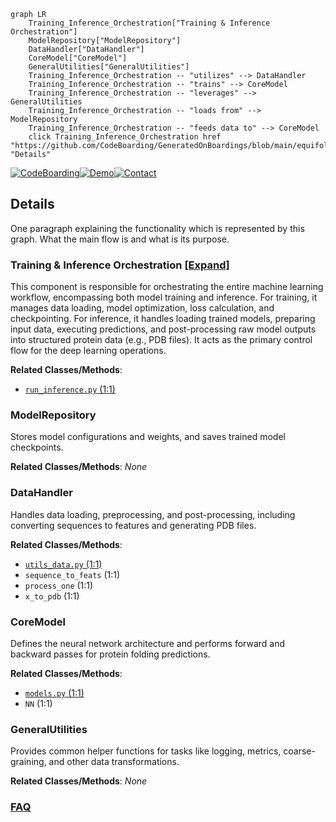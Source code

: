 ```mermaid
graph LR
    Training_Inference_Orchestration["Training & Inference Orchestration"]
    ModelRepository["ModelRepository"]
    DataHandler["DataHandler"]
    CoreModel["CoreModel"]
    GeneralUtilities["GeneralUtilities"]
    Training_Inference_Orchestration -- "utilizes" --> DataHandler
    Training_Inference_Orchestration -- "trains" --> CoreModel
    Training_Inference_Orchestration -- "leverages" --> GeneralUtilities
    Training_Inference_Orchestration -- "loads from" --> ModelRepository
    Training_Inference_Orchestration -- "feeds data to" --> CoreModel
    click Training_Inference_Orchestration href "https://github.com/CodeBoarding/GeneratedOnBoardings/blob/main/equifold/Training_Inference_Orchestration.md" "Details"
```

[![CodeBoarding](https://img.shields.io/badge/Generated%20by-CodeBoarding-9cf?style=flat-square)](https://github.com/CodeBoarding/GeneratedOnBoardings)[![Demo](https://img.shields.io/badge/Try%20our-Demo-blue?style=flat-square)](https://www.codeboarding.org/demo)[![Contact](https://img.shields.io/badge/Contact%20us%20-%20contact@codeboarding.org-lightgrey?style=flat-square)](mailto:contact@codeboarding.org)

## Details

One paragraph explaining the functionality which is represented by this graph. What the main flow is and what is its purpose.

### Training & Inference Orchestration [[Expand]](./Training_Inference_Orchestration.md)
This component is responsible for orchestrating the entire machine learning workflow, encompassing both model training and inference. For training, it manages data loading, model optimization, loss calculation, and checkpointing. For inference, it handles loading trained models, preparing input data, executing predictions, and post-processing raw model outputs into structured protein data (e.g., PDB files). It acts as the primary control flow for the deep learning operations.


**Related Classes/Methods**:

- <a href="https://github.com/genentech/equifold/blob/main/run_inference.py#L1-L1" target="_blank" rel="noopener noreferrer">`run_inference.py` (1:1)</a>


### ModelRepository
Stores model configurations and weights, and saves trained model checkpoints.


**Related Classes/Methods**: _None_

### DataHandler
Handles data loading, preprocessing, and post-processing, including converting sequences to features and generating PDB files.


**Related Classes/Methods**:

- <a href="https://github.com/genentech/equifold/blob/main/utils_data.py#L1-L1" target="_blank" rel="noopener noreferrer">`utils_data.py` (1:1)</a>
- `sequence_to_feats` (1:1)
- `process_one` (1:1)
- `x_to_pdb` (1:1)


### CoreModel
Defines the neural network architecture and performs forward and backward passes for protein folding predictions.


**Related Classes/Methods**:

- <a href="https://github.com/genentech/equifold/blob/main/models.py#L1-L1" target="_blank" rel="noopener noreferrer">`models.py` (1:1)</a>
- `NN` (1:1)


### GeneralUtilities
Provides common helper functions for tasks like logging, metrics, coarse-graining, and other data transformations.


**Related Classes/Methods**: _None_



### [FAQ](https://github.com/CodeBoarding/GeneratedOnBoardings/tree/main?tab=readme-ov-file#faq)
